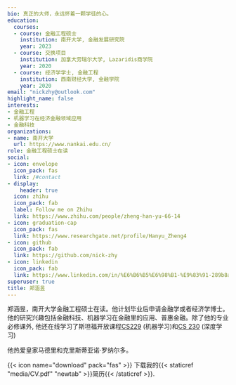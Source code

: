 ```yaml
---
bio: 真正的大师，永远怀着一颗学徒的心。
education:
  courses:
  - course: 金融工程硕士
    institution: 南开大学, 金融发展研究院
    year: 2023
  - course: 交换项目
    institution: 加拿大劳瑞尔大学, Lazaridis商学院
    year: 2020
  - course: 经济学学士, 金融工程
    institution: 西南财经大学, 金融学院
    year: 2020
email: "nickzhy@outlook.com"
highlight_name: false
interests:
- 金融工程
- 机器学习在经济金融领域应用
- 金融科技
organizations:
- name: 南开大学
  url: https://www.nankai.edu.cn/
role: 金融工程硕士在读
social:
- icon: envelope
  icon_pack: fas
  link: /#contact
- display:
    header: true
  icon: zhihu
  icon_pack: fab
  label: Follow me on Zhihu
  link: https://www.zhihu.com/people/zheng-han-yu-66-14
- icon: graduation-cap
  icon_pack: fas
  link: https://www.researchgate.net/profile/Hanyu_Zheng4
- icon: github
  icon_pack: fab
  link: https://github.com/nick-zhy
- icon: linkedin
  icon_pack: fab
  link: https://www.linkedin.com/in/%E6%B6%B5%E6%98%B1-%E9%83%91-289b8a155/
superuser: true
title: 郑涵昱
---
```

郑涵昱，南开大学金融工程硕士在读。他计划毕业后申请金融学或者经济学博士。他的研究兴趣包括金融科技、机器学习在金融里的应用、普惠金融。除了他的专业必修课外, 他还在线学习了斯坦福开放课程[CS229](http://cs229.stanford.edu/) (机器学习)和[CS 230](http://cs230.stanford.edu/) (深度学习)  

他热爱皇家马德里和克里斯蒂亚诺·罗纳尔多。

{{< icon name="download" pack="fas" >}} 下载我的{{< staticref "media/CV.pdf" "newtab" >}}简历{{< /staticref >}}.
